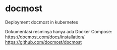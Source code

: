 # docmost
Deployment docmost in kubernetes

Dokumentasi resminya hanya ada Docker Compose:
https://docmost.com/docs/installation/
https://github.com/docmost/docmost

